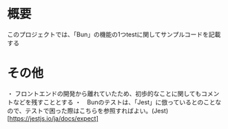 # 概要
このプロジェクトでは、「Bun」の機能の1つtestに関してサンプルコードを記載する

# その他
・ フロントエンドの開発から離れていたため、初歩的なことに関してもコメントなどを残すこととする
・　Bunのテストは、「Jest」に倣っているとのことなので、テストで困った際はこちらを参照すればよい。(Jest)[https://jestjs.io/ja/docs/expect]